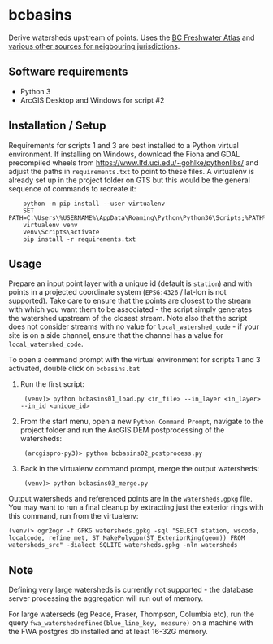 # bcbasins

Derive watersheds upstream of points. Uses the [BC Freshwater Atlas](https://www2.gov.bc.ca/gov/content/data/geographic-data-services/topographic-data/freshwater) and [various other sources for neigbouring jurisdictions](notes_cross_boundary.md).

## Software requirements

- Python 3
- ArcGIS Desktop and Windows for script #2

## Installation / Setup

Requirements for scripts 1 and 3 are best installed to a Python virtual environment. If installing on Windows, download the Fiona and GDAL precompiled wheels from https://www.lfd.uci.edu/~gohlke/pythonlibs/ and adjust the paths in `requirements.txt` to point to these files. A virtualenv is already set up in the project folder on GTS but this would be the general sequence of commands to recreate it:

        python -m pip install --user virtualenv
        SET PATH=C:\Users\%USERNAME%\AppData\Roaming\Python\Python36\Scripts;%PATH%
        virtualenv venv
        venv\Scripts\activate
        pip install -r requirements.txt


## Usage

Prepare an input point layer with a unique id (default is `station`) and with points in a projected coordinate system (`EPSG:4326` / lat-lon is not supported). Take care to ensure that the points are closest to the stream with which you want them to be associated - the script simply generates the watershed upstream of the closest stream.  Note also that the script does not consider streams with no value for `local_watershed_code` - if your site is on a side channel, ensure that the channel has a value for `local_watershed_code`.

To open a command prompt with the virtual environment for scripts 1 and 3 activated, double click on `bcbasins.bat`

1. Run the first script:

        (venv)> python bcbasins01_load.py <in_file> --in_layer <in_layer> --in_id <unique_id>


2. From the start menu, open a new `Python Command Prompt`, navigate to the project folder and run the ArcGIS DEM postprocessing of the watersheds:

        (arcgispro-py3)> python bcbasins02_postprocess.py

3. Back in the virtualenv command prompt, merge the output watersheds:

        (venv)> python bcbasins03_merge.py

Output watersheds and referenced points are in the `watersheds.gpkg` file. You may want to run a final cleanup by extracting just the exterior rings with this command, run from the virtualenv:

    (venv)> ogr2ogr -f GPKG watersheds.gpkg -sql "SELECT station, wscode, localcode, refine_met, ST_MakePolygon(ST_ExteriorRing(geom)) FROM watersheds_src" -dialect SQLITE watersheds.gpkg -nln watersheds

## Note

Defining very large watersheds is currently not supported - the database server processing the aggregation will run out of memory.

For large waterseds (eg Peace, Fraser, Thompson, Columbia etc), run the query `fwa_watershedrefined(blue_line_key, measure)` on a machine with the FWA postgres db installed and at least 16-32G memory.